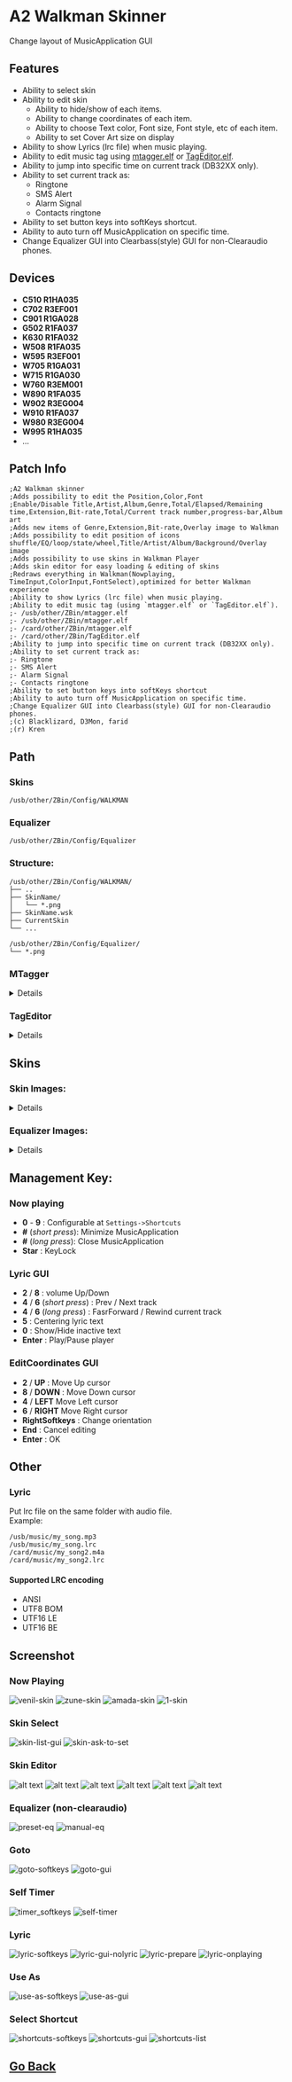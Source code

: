 # A2 Walkman Skinner
Change layout of MusicApplication GUI

## Features
- Ability to select skin
- Ability to edit skin
    - Ability to hide/show of each items.
    - Ability to change coordinates of each item.
    - Ability to choose Text color, Font size, Font style, etc of each item.
    - Ability to set Cover Art size on display
- Ability to show Lyrics (lrc file) when music playing.
- Ability to edit music tag using [mtagger.elf](#mtagger-path) or [TagEditor.elf](#tageditor-path).
- Ability to jump into specific time on current track (DB32XX only).  
- Ability to set current track as:
    - Ringtone
    - SMS Alert
    - Alarm Signal
    - Contacts ringtone
- Ability to set button keys into softKeys shortcut.
- Ability to auto turn off MusicApplication on specific time.
- Change Equalizer GUI into Clearbass(style) GUI for non-Clearaudio phones.

## Devices
- **C510 R1HA035**
- **C702 R3EF001**
- **C901 R1GA028**
- **G502 R1FA037**
- **K630 R1FA032**
- **W508 R1FA035**
- **W595 R3EF001**
- **W705 R1GA031**
- **W715 R1GA030**
- **W760 R3EM001**
- **W890 R1FA035**
- **W902 R3EG004**
- **W910 R1FA037**
- **W980 R3EG004**
- **W995 R1HA035**
- ...

## Patch Info
```
;A2 Walkman skinner
;Adds possibility to edit the Position,Color,Font
;Enable/Disable Title,Artist,Album,Genre,Total/Elapsed/Remaining time,Extension,Bit-rate,Total/Current track number,progress-bar,Album art
;Adds new items of Genre,Extension,Bit-rate,Overlay image to Walkman
;Adds possibility to edit position of icons shuffle/EQ/loop/state/wheel,Title/Artist/Album/Background/Overlay image
;Adds possibility to use skins in Walkman Player
;Adds skin editor for easy loading & editing of skins
;Redraws everything in Walkman(Nowplaying, TimeInput,ColorInput,FontSelect),optimized for better Walkman experience
;Ability to show Lyrics (lrc file) when music playing.
;Ability to edit music tag (using `mtagger.elf` or `TagEditor.elf`).
;- /usb/other/ZBin/mtagger.elf
;- /usb/other/ZBin/mtagger.elf
;- /card/other/ZBin/mtagger.elf
;- /card/other/ZBin/TagEditor.elf
;Ability to jump into specific time on current track (DB32XX only).  
;Ability to set current track as:
;- Ringtone
;- SMS Alert
;- Alarm Signal
;- Contacts ringtone
;Ability to set button keys into softKeys shortcut
;Ability to auto turn off MusicApplication on specific time.
;Change Equalizer GUI into Clearbass(style) GUI for non-Clearaudio phones.
;(c) Blacklizard, D3Mon, farid
;(r) Kren
```

## Path
### Skins
```
/usb/other/ZBin/Config/WALKMAN
```
### Equalizer
```
/usb/other/ZBin/Config/Equalizer
```
### Structure:
```
/usb/other/ZBin/Config/WALKMAN/
├── ..
├── SkinName/
│   └── *.png
├── SkinName.wsk
├── CurrentSkin
└── ...

/usb/other/ZBin/Config/Equalizer/
└── *.png
```
### MTagger
<details>

#### Internal
```
/usb/other/ZBin/mtagger.elf
```
#### External
```
/card/other/ZBin/mtagger.elf
```
</details>

### TagEditor
<details>

#### Internal
```
/usb/other/ZBin/TagEditor.elf
```
#### External
```
/card/other/ZBin/TagEditor.elf
```
</details>

## Skins
### Skin Images:
<details>

```
MP_BG_LD.png
MP_BG_PT.png
NO_COVER_ICN.png
OVERLAY_IMAGE_P.png
BLOB.png
MP_EQ_STATUS_ICN.png
MP_MODE_LOOP_ICN.png
MP_MODE_RANDOM_ICN.png
MP_PAUSE_ICN.png
MP_PLAY_ICN.png
MP_REWIND_ICN.png
MP_FAST_FORWARD_ICN.png
MP_ALBUM_ICN.png
MP_ARTIST_ICN.png
MP_TRACK_ICN.png
MC_WHEEL_BACKGROUND_ICN.png
MC_WHEEL_DOWN_ICN.png
MC_WHEEL_FF_ICN.png
MC_WHEEL_NEXT_ICN.png
MC_WHEEL_PAUSE_ICN.png
MC_WHEEL_PLAY_ICN.png
MC_WHEEL_PREV_ICN.png
MC_WHEEL_REW_ICN.png
MC_WHEEL_UP_ICN.png
OVERLAY_IMAGE_L.png
REFLECT.png
MP_EQ_BASS_ICN.png
MP_EQ_MANUAL_ICN.png
MP_EQ_MEGABASS_ICN.png
MP_EQ_NORMAL_ICN.png
MP_EQ_TREBLEBOOST_ICN.png
MP_EQ_VOICE_ICN.png
PROGRESSBAR_OVERLAY.png
PROGRESSBAR_OVERLAY_LANDSCAPE.png
MP_MODE_REPEAT_ONE_ICN.png
```

</details>

### Equalizer Images:
<details>

```
MP_EQ_TREBLE_H_ICN.png
MP_EQ_HEAVY_H_ICN.png
MP_EQ_POP_H_ICN.png
MP_EQ_JAZZ_H_ICN.png
MP_EQ_NORMAL_H_ICN.png
MP_EQ_UNIQUE_H_ICN.png
MP_EQ_SOUL_H_ICN.png
MP_EQ_LIGHT_H_ICN.png
MP_EQ_BASS_H_ICN.png
BOOST_LEVEL1.png0
BOOST_LEVEL2.png1
BOOST_LEVEL3.png2
BOOST_LEVEL4.png
BAR_MINUS3.png0
BAR_MINUS2.png1
BAR_MINUS1.png2
BAR_NORMAL.png3
BAR_PLUS1.png
BAR_PLUS2.png
BAR_PLUS3.png
```
</details>

## Management Key:
### Now playing
- **0** - **9** : Configurable at `Settings->Shortcuts`
- **#** (*short press*): Minimize MusicApplication
- **#** (*long press*): Close MusicApplication
- **Star** : KeyLock

### Lyric GUI
- **2** / **8** : volume Up/Down
- **4** / **6** (*short press*) : Prev / Next track
- **4** / **6** (*long press*) : FasrForward / Rewind current track
- **5** : Centering lyric text
- **0** : Show/Hide inactive text
- **Enter** : Play/Pause player

### EditCoordinates GUI
- **2** / **UP** : Move Up cursor
- **8** / **DOWN** : Move Down cursor
- **4** / **LEFT** Move Left cursor
- **6** / **RIGHT** Move Right cursor
- **RightSoftkeys** : Change orientation
- **End** : Cancel editing
- **Enter** : OK

## Other
### Lyric
Put lrc file on the same folder with audio file.  
Example:
```
/usb/music/my_song.mp3
/usb/music/my_song.lrc
/card/music/my_song2.m4a
/card/music/my_song2.lrc
```

#### Supported LRC encoding
* ANSI
* UTF8 BOM
* UTF16 LE
* UTF16 BE

## Screenshot
### Now Playing
![venil-skin](snapshots/scr18-06-25.png)
![zune-skin](snapshots/scr18-06-40.png)
![amada-skin](snapshots/scr18-21-13.png)
![1-skin](snapshots/scr18-21-58.png)

### Skin Select
![skin-list-gui](snapshots/scr18-06-33.png)
![skin-ask-to-set](snapshots/scr18-06-37.png)

### Skin Editor
![alt text](snapshots/scr18-23-41.png)
![alt text](snapshots/scr18-23-46.png)
![alt text](snapshots/scr18-23-50.png)
![alt text](snapshots/scr18-23-58.png)
![alt text](snapshots/scr18-24-02.png)
![alt text](snapshots/scr18-24-07.png)

### Equalizer (non-clearaudio)
![preset-eq](snapshots/scr18-45-28.png)
![manual-eq](snapshots/scr18-45-31.png)

### Goto
![goto-softkeys](snapshots/scr18-06-55.png)
![goto-gui](snapshots/scr18-06-57.png)

### Self Timer
![timer_softkeys](snapshots/scr18-12-42.png)
![self-timer](snapshots/scr18-07-02.png)

### Lyric
![lyric-softkeys](snapshots/scr18-07-06.png)
![lyric-gui-nolyric](snapshots/scr18-07-16.png)
![lyric-prepare](snapshots/scr18-30-50.png)
![lyric-onplaying](snapshots/scr18-31-25.png)

### Use As
![use-as-softkeys](snapshots/scr18-12-32.png)
![use-as-gui](snapshots/scr18-12-34.png)

### Select Shortcut
![shortcuts-softkeys](snapshots/scr18-17-40.png)
![shortcuts-gui](snapshots/scr18-17-43.png)
![shortcuts-list](snapshots/scr18-17-47.png)

## [Go Back](/readme.md)